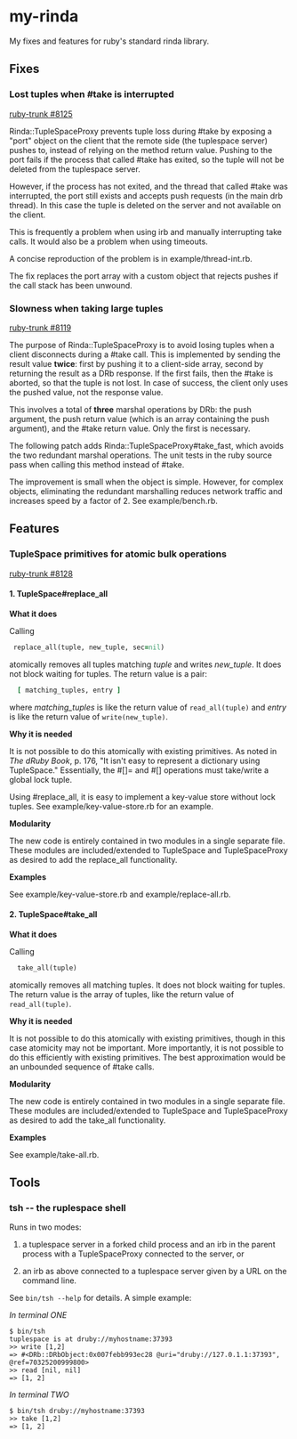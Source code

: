 my-rinda
========

My fixes and features for ruby's standard rinda library.

## Fixes ##

### Lost tuples when #take is interrupted ###

[ruby-trunk #8125](https://bugs.ruby-lang.org/issues/8125)

Rinda::TupleSpaceProxy prevents tuple loss during #take by exposing a "port" object on the client that the remote side (the tuplespace server) pushes to, instead of relying on the method return value. Pushing to the port fails if the process that called #take has exited, so the tuple will not be deleted from the tuplespace server.

However, if the process has not exited, and the thread that called #take was interrupted, the port still exists and accepts push requests (in the main drb thread). In this case the tuple is deleted on the server and not available on the client.

This is frequently a problem when using irb and manually interrupting take calls. It would also be a problem when using timeouts.

A concise reproduction of the problem is in example/thread-int.rb.

The fix replaces the port array with a custom object that rejects pushes if the call stack has been unwound.


### Slowness when taking large tuples ###

[ruby-trunk #8119](https://bugs.ruby-lang.org/issues/8119)

The purpose of Rinda::TupleSpaceProxy is to avoid losing tuples when a client disconnects during a #take call. This is implemented by sending the result value **twice**: first by pushing it to a client-side array, second by returning the result as a DRb response. If the first fails, then the #take is aborted, so that the tuple is not lost. In case of success, the client only uses the pushed value, not the response value.

This involves a total of **three** marshal operations by DRb: the push argument, the push return value (which is an array containing the push argument), and the #take return value. Only the first is necessary.

The following patch adds Rinda::TupleSpaceProxy#take_fast, which avoids the two redundant marshal operations. The unit tests in the ruby source pass when calling this method instead of #take.

The improvement is small when the object is simple. However, for complex objects, eliminating the redundant marshalling reduces network traffic and increases speed by a factor of 2. See example/bench.rb.


## Features ##

### TupleSpace primitives for atomic bulk operations ###

[ruby-trunk #8128](https://bugs.ruby-lang.org/issues/8128)

#### 1. TupleSpace#replace_all ####

**What it does**

Calling

 ```ruby
  replace_all(tuple, new_tuple, sec=nil)
```

atomically removes all tuples matching _tuple_ and writes _new_tuple_. It does not block waiting for tuples. The return value is a pair:

```ruby
  [ matching_tuples, entry ]
```

where _matching_tuples_ is like the return value of `read_all(tuple)` and
_entry_ is like the return value of `write(new_tuple)`.


**Why it is needed**

It is not possible to do this atomically with existing primitives. As noted in _The dRuby Book_, p. 176, "It isn't easy to represent a dictionary using TupleSpace." Essentially, the #[]= and #[] operations must take/write a global lock tuple.

Using #replace_all, it is easy to implement a key-value store without lock tuples. See example/key-value-store.rb for an example.


**Modularity**

The new code is entirely contained in two modules in a single separate file. These modules are included/extended to TupleSpace and TupleSpaceProxy as desired to add the replace_all functionality.


**Examples**

See example/key-value-store.rb and example/replace-all.rb.


#### 2. TupleSpace#take_all ####

**What it does**

Calling

```ruby
  take_all(tuple)
```

atomically removes all matching tuples. It does not block waiting for tuples. The return value is the array of tuples, like the return value of `read_all(tuple)`.


**Why it is needed**

It is not possible to do this atomically with existing primitives, though in this case atomicity may not be important. More importantly, it is not possible to do this efficiently with existing primitives. The best approximation would be an unbounded sequence of #take calls.


**Modularity**

The new code is entirely contained in two modules in a single separate file. These modules are included/extended to TupleSpace and TupleSpaceProxy as desired to add the take_all functionality.


**Examples**

See example/take-all.rb.


## Tools ##

### tsh -- the ruplespace shell ###

Runs in two modes:

1. a tuplespace server in a forked child process and an irb in the parent process with a TupleSpaceProxy connected to the server, or

2. an irb as above connected to a tuplespace server given by a URL on the command line.

See `bin/tsh --help` for details. A simple example:

*In terminal ONE*

    $ bin/tsh
    tuplespace is at druby://myhostname:37393
    >> write [1,2]
    => #<DRb::DRbObject:0x007febb993ec28 @uri="druby://127.0.1.1:37393", @ref=70325200999800>
    >> read [nil, nil]
    => [1, 2]


*In terminal TWO*

    $ bin/tsh druby://myhostname:37393
    >> take [1,2]
    => [1, 2]
